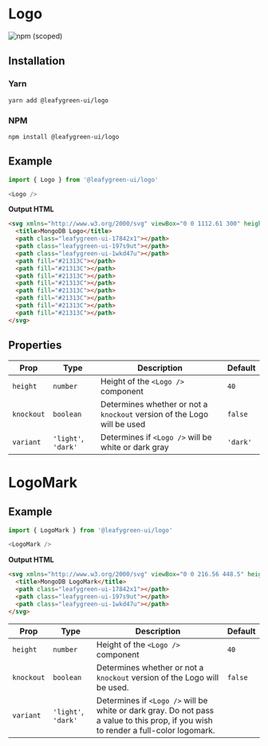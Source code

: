 # Logo

![npm (scoped)](https://img.shields.io/npm/v/@leafygreen-ui/logo.svg)

## Installation

### Yarn

```shell
yarn add @leafygreen-ui/logo
```

### NPM

```shell
npm install @leafygreen-ui/logo
```

## Example

```Javascript
import { Logo } from '@leafygreen-ui/logo'

<Logo />
```

**Output HTML**

```HTML
<svg xmlns="http://www.w3.org/2000/svg" viewBox="0 0 1112.61 300" height="40" width="100%">
  <title>MongoDB Logo</title>
  <path class="leafygreen-ui-17842x1"></path>
  <path class="leafygreen-ui-197s9ut"></path>
  <path class="leafygreen-ui-1wkd47u"></path>
  <path fill="#21313C"></path>
  <path fill="#21313C"></path>
  <path fill="#21313C"></path>
  <path fill="#21313C"></path>
  <path fill="#21313C"></path>
  <path fill="#21313C"></path>
  <path fill="#21313C"></path>
  <path fill="#21313C"></path>
</svg>
```

## Properties

| Prop       | Type                | Description                                                             | Default  |
| ---------- | ------------------- | ----------------------------------------------------------------------- | -------- |
| `height`   | `number`            | Height of the `<Logo />` component                                      | `40`     |
| `knockout` | `boolean`           | Determines whether or not a `knockout` version of the Logo will be used | `false`  |
| `variant`  | `'light'`, `'dark'` | Determines if `<Logo />` will be white or dark gray                     | `'dark'` |

# LogoMark

## Example

```Javascript
import { LogoMark } from '@leafygreen-ui/logo'

<LogoMark />
```

**Output HTML**

```HTML
<svg xmlns="http://www.w3.org/2000/svg" viewBox="0 0 216.56 448.5" height="40" width="auto">
  <title>MongoDB LogoMark</title>
  <path class="leafygreen-ui-17842x1"></path>
  <path class="leafygreen-ui-197s9ut"></path>
  <path class="leafygreen-ui-1wkd47u"></path>
</svg>
```

| Prop       | Type                | Description                                                                                                                         | Default |
| ---------- | ------------------- | ----------------------------------------------------------------------------------------------------------------------------------- | ------- |
| `height`   | `number`            | Height of the `<Logo />` component                                                                                                  | `40`    |
| `knockout` | `boolean`           | Determines whether or not a `knockout` version of the Logo will be used.                                                            | `false` |
| `variant`  | `'light'`, `'dark'` | Determines if `<Logo />` will be white or dark gray. Do not pass a value to this prop, if you wish to render a full-color logomark. |         |
